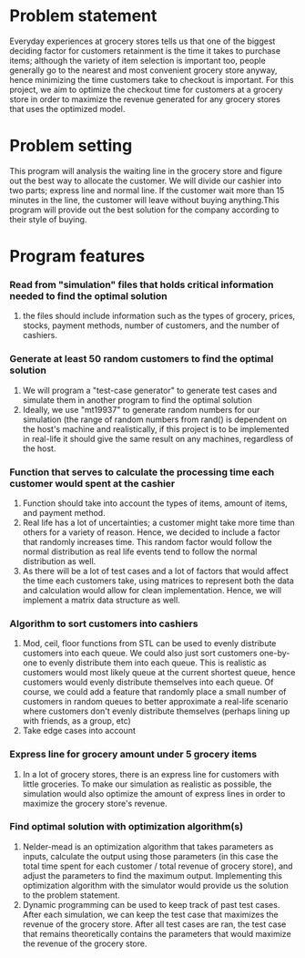# Problem statement

Everyday experiences at grocery stores tells us that one of the biggest deciding factor for customers retainment is the time it takes to purchase items; although the variety of item selection is important too, people generally go to the nearest and most convenient grocery store anyway, hence minimizing the time customers take to checkout is important. For this project, we aim to optimize the checkout time for customers at a grocery store in order to maximize the revenue generated for any grocery stores that uses the optimized model.

# Problem setting

This program will analysis the waiting line in the grocery store and figure out the best way to allocate the customer. We will divide our cashier into two parts; express line and normal line. If the customer wait more than 15 minutes in the line, the customer will leave without buying anything.This program will provide out the best solution for the company according to their style of buying.

# Program features

### Read from "simulation" files that holds critical information needed to find the optimal solution
1. the files should include information such as the types of grocery, prices, stocks, payment methods, number of customers,      and the number of cashiers.

### Generate at least 50 random customers to find the optimal solution
1. We will program a "test-case generator" to generate test cases and simulate them in another program to find the optimal solution
2. Ideally, we use "mt19937" to generate random numbers for our simulation (the range of random numbers from rand() is dependent on the host's machine and realistically, if this project is to be implemented in real-life it should give the same result on any machines, regardless of the host.

### Function that serves to calculate the processing time each customer would spent at the cashier
1. Function should take into account the types of items, amount of items, and payment method.
2. Real life has a lot of uncertainties; a customer might take more time than others for a variety of reason. Hence, we decided to include a factor that randomly increases time. This random factor would follow the normal distribution as real life events tend to follow the normal distribution as well.
3. As there will be a lot of test cases and a lot of factors that would affect the time each customers take, using matrices to represent both the data and calculation would allow for clean implementation. Hence, we will implement a matrix data structure as well.

### Algorithm to sort customers into cashiers
1. Mod, ceil, floor functions from STL can be used to evenly distribute customers into each queue. We could also just sort customers one-by-one to evenly distribute them into each queue. This is realistic as customers would most likely queue at the current shortest queue, hence customers would evenly distribute themselves into each queue. Of course, we could add a feature that randomly place a small number of customers in random queues to better approximate a real-life scenario where customers don't evenly distribute themselves (perhaps lining up with friends, as a group, etc)
2. Take edge cases into account

### Express line for grocery amount under 5 grocery items
1. In a lot of grocery stores, there is an express line for customers with little groceries. To make our simulation as realistic as possible, the simulation would also optimize the amount of express lines in order to maximize the grocery store's revenue.

### Find optimal solution with optimization algorithm(s)
1. Nelder-mead is an optimization algorithm that takes parameters as inputs, calculate the output using those parameters (in this case the total time spent for each customer / total revenue of grocery store), and adjust the parameters to find the maximum output. Implementing this optimization algorithm with the simulator would provide us the solution to the problem statement.
2. Dynamic programming can be used to keep track of past test cases. After each simulation, we can keep the test case that maximizes the revenue of the grocery store. After all test cases are ran, the test case that remains theoretically contains the parameters that would maximize the revenue of the grocery store.
